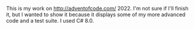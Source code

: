 This is my work on http://adventofcode.com/ 2022.  I'm not sure if I'll finish it, but I wanted to show it because it displays some of my more advanced code and a test suite.  I used C# 8.0.